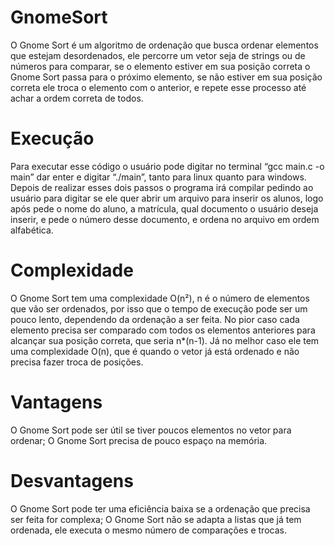 # GnomeSort

O Gnome Sort é um algoritmo de ordenação que busca ordenar elementos que estejam desordenados, ele percorre um vetor seja de strings ou de números para comparar, se o elemento estiver em sua posição correta o Gnome Sort passa para o próximo elemento, se não estiver em sua posição correta ele troca o elemento com o anterior, e repete esse processo até achar a ordem correta de todos. 

##

# Execução

Para executar esse código o usuário pode digitar no terminal “gcc main.c -o main” dar enter e digitar “./main”, tanto para linux quanto para windows. Depois de realizar esses dois passos o programa irá compilar pedindo ao usuário para digitar se ele quer abrir um arquivo para inserir os alunos, logo após pede o nome do aluno, a matrícula, qual documento o usuário deseja inserir, e pede o número desse documento, e ordena no arquivo em ordem alfabética.

# Complexidade

O Gnome Sort tem uma complexidade O(n²), n é o número de elementos que vão ser ordenados, por isso que o tempo de execução pode ser um pouco lento, dependendo da ordenação a ser feita. No pior caso cada elemento precisa ser comparado com todos os elementos anteriores para alcançar sua posição correta, que seria n*(n-1). Já no melhor caso ele tem uma complexidade O(n), que é quando o vetor já está ordenado e não precisa fazer troca de posições.

# Vantagens

O Gnome Sort pode ser útil se tiver poucos elementos no vetor para ordenar;
O Gnome Sort precisa de pouco espaço na memória.

# Desvantagens

O Gnome Sort pode ter uma eficiência baixa se a ordenação que precisa ser feita for complexa; 
O Gnome Sort não se adapta a listas que já tem ordenada, ele executa o mesmo número de comparações e trocas.
